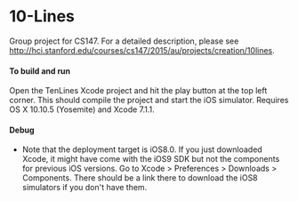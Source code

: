 # 10-Lines
Group project for CS147. For a detailed description, please see http://hci.stanford.edu/courses/cs147/2015/au/projects/creation/10lines.

#### To build and run
Open the TenLines Xcode project and hit the play button at the top left corner. This should compile the project and start the iOS simulator. Requires OS X 10.10.5 (Yosemite) and Xcode 7.1.1.

#### Debug
* Note that the deployment target is iOS8.0. If you just downloaded Xcode, it might have come with the iOS9 SDK but not the components for previous iOS versions. Go to Xcode > Preferences > Downloads > Components. There should be a link there to download the iOS8 simulators if you don't have them.
